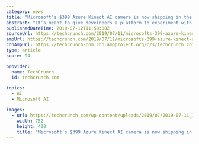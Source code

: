 ```yaml
---
category: news
title: "Microsoft’s $399 Azure Kinect AI camera is now shipping in the US and China"
abstract: "It’s meant to give developers a platform to experiment with AI tools and plug into Azure’s ecosystem of machine learning services (though using Azure is not mandatory). To help developers get ..."
publishedDateTime: 2019-07-12T11:58:00Z
sourceUrl: https://techcrunch.com/2019/07/11/microsofts-399-azure-kinect-ai-camera-is-now-shipping-in-the-u-s-and-china/
ampUrl: https://techcrunch.com/2019/07/11/microsofts-399-azure-kinect-ai-camera-is-now-shipping-in-the-u-s-and-china/amp/
cdnAmpUrl: https://techcrunch-com.cdn.ampproject.org/c/s/techcrunch.com/2019/07/11/microsofts-399-azure-kinect-ai-camera-is-now-shipping-in-the-u-s-and-china/amp/
type: article
score: 94

provider:
  name: TechCrunch
  id: techcrunch.com

topics:
  - AI
  - Microsoft AI

images:
  - url: https://techcrunch.com/wp-content/uploads/2019/07/2019-07-11_1114.png?w=752
    width: 752
    height: 400
    title: "Microsoft’s $399 Azure Kinect AI camera is now shipping in the US and China"
---
```

